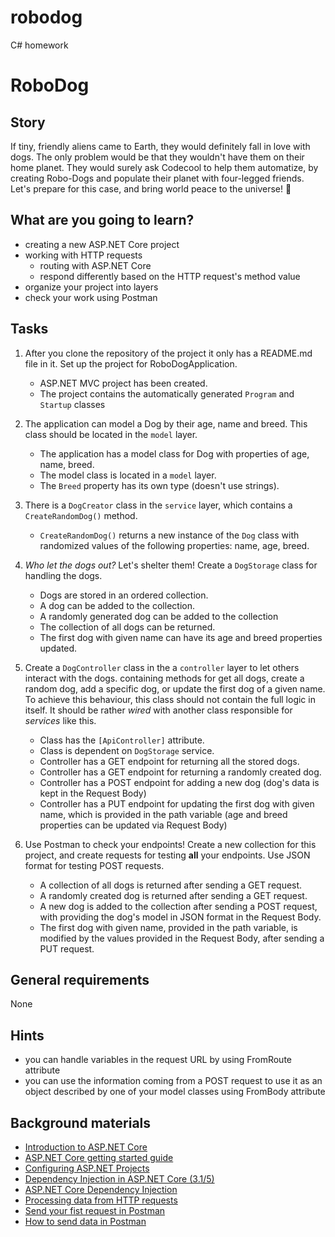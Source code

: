 # robodog
C# homework
# RoboDog

## Story

If tiny, friendly aliens came to Earth, they would definitely fall in love with dogs.
The only problem would be that they wouldn't have them on their home planet.
They would surely ask Codecool to help them automatize, by creating Robo-Dogs and populate their planet with four-legged friends.
Let's prepare for this case, and bring world peace to the universe! 🐾

## What are you going to learn?

- creating a new ASP.NET Core project
- working with HTTP requests
  - routing with ASP.NET Core
  - respond differently based on the HTTP request's method value
- organize your project into layers
- check your work using Postman

## Tasks

1. After you clone the repository of the project it only has a README.md file in it. Set up the project for RoboDogApplication.
    - ASP.NET MVC project has been created.
    - The project contains the automatically generated `Program` and `Startup` classes

2. The application can model a Dog by their age, name and breed. This class should be located in the `model` layer.
    - The application has a model class for Dog with properties of age, name, breed.
    - The model class is located in a `model` layer.
    - The `Breed` property has its own type (doesn't use strings).

3. There is a `DogCreator` class in the `service` layer, which contains a `CreateRandomDog()` method.
    - `CreateRandomDog()` returns a new instance of the `Dog` class with randomized values of the following properties: name, age, breed.

4. _Who let the dogs out?_ Let's shelter them! Create a `DogStorage` class for handling the dogs.
    - Dogs are stored in an ordered collection.
    - A dog can be added to the collection.
    - A randomly generated dog can be added to the collection
    - The collection of all dogs can be returned.
    - The first dog with given name can have its age and breed properties updated.

5. Create a `DogController` class in the a `controller` layer to let others interact with the dogs. containing methods for get all dogs, create a random dog, add a specific dog, or update the first dog of a given name. To achieve this behaviour, this class should not contain the full logic in itself. It should be rather _wired_ with another class responsible for _services_ like this.
    - Class has the `[ApiController]` attribute.
    - Class is dependent on `DogStorage` service.
    - Controller has a GET endpoint for returning all the stored dogs.
    - Controller has a GET endpoint for returning a randomly created dog.
    - Controller has a POST endpoint for adding a new dog (dog's data is kept in the Request Body)
    - Controller has a PUT endpoint for updating the first dog with given name, which is provided in the path variable (age and breed properties can be updated via Request Body)

6. Use Postman to check your endpoints! Create a new collection for this project, and create requests for testing __all__ your endpoints. Use JSON format for testing POST requests.
    - A collection of all dogs is returned after sending a GET request.
    - A randomly created dog is returned after sending a GET request.
    - A new dog is added to the collection after sending a POST request, with providing the dog's model in JSON format in the Request Body.
    - The first dog with given name, provided in the path variable, is modified by the values provided in the Request Body, after sending a PUT request.

## General requirements

None

## Hints

- you can handle variables in the request URL by using FromRoute attribute
- you can use the information coming from a POST request to use it as an object described by one of your model classes using FromBody attribute


## Background materials

- <i class="far fa-exclamation"></i> [Introduction to ASP.NET Core](https://docs.microsoft.com/en-us/aspnet/core/introduction-to-aspnet-core?view=aspnetcore-5.0)
- <i class="far fa-exclamation"></i> [ASP.NET Core getting started guide](https://docs.microsoft.com/en-us/aspnet/core/getting-started/)
- <i class="far fa-exclamation"></i> [Configuring ASP.NET Projects](project/curriculum/materials/competencies/csharp-aspdotnet-basics/aspdotnet-configuration.md.html)
- <i class="far fa-exclamation"></i> [Dependency Injection in ASP.NET Core (3.1/5)](project/curriculum/materials/competencies/csharp-aspdotnet-basics/aspnetcore-ioc.md.html)
- <i class="far fa-book-open"></i> [ASP.NET Core Dependency Injection](https://docs.microsoft.com/en-us/aspnet/core/fundamentals/dependency-injection)
- <i class="far fa-book-open"></i> [Processing data from HTTP requests](https://docs.microsoft.com/en-us/aspnet/core/mvc/models/model-binding#sources)
- <i class="far fa-book-open"></i> [Send your fist request in Postman](https://learning.postman.com/docs/getting-started/sending-the-first-request/)
- <i class="far fa-book-open"></i> [How to send data in Postman](https://www.youtube.com/watch?v=qyYAOty_bDs)